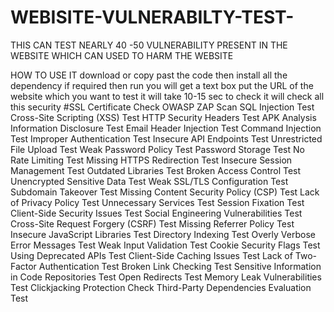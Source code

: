 # WEBISITE-VULNERABILTY-TEST-
THIS CAN TEST NEARLY 40 -50 VULNERABILITY PRESENT IN THE WEBSITE WHICH CAN USED TO HARM  THE WEBSITE 

HOW TO USE IT 
download or copy past the code 
then install all the dependency if required
then run 
you  will get a text box put the URL of the website which you want to test 
it will take 10-15 sec to check 
it will check all this security
#SSL Certificate Check
OWASP ZAP Scan
SQL Injection Test
Cross-Site Scripting (XSS) Test
HTTP Security Headers Test
APK Analysis
Information Disclosure Test
Email Header Injection Test
Command Injection Test
Improper Authentication Test
Insecure API Endpoints Test
Unrestricted File Upload Test
Weak Password Policy Test
Password Storage Test
No Rate Limiting Test
Missing HTTPS Redirection Test
Insecure Session Management Test
Outdated Libraries Test
Broken Access Control Test
Unencrypted Sensitive Data Test
Weak SSL/TLS Configuration Test
Subdomain Takeover Test
Missing Content Security Policy (CSP) Test
Lack of Privacy Policy Test
Unnecessary Services Test
Session Fixation Test
Client-Side Security Issues Test
Social Engineering Vulnerabilities Test
Cross-Site Request Forgery (CSRF) Test
Missing Referrer Policy Test
Insecure JavaScript Libraries Test
Directory Indexing Test
Overly Verbose Error Messages Test
Weak Input Validation Test
Cookie Security Flags Test
Using Deprecated APIs Test
Client-Side Caching Issues Test
Lack of Two-Factor Authentication Test
Broken Link Checking Test
Sensitive Information in Code Repositories Test
Open Redirects Test
Memory Leak Vulnerabilities Test
Clickjacking Protection Check
Third-Party Dependencies Evaluation Test





